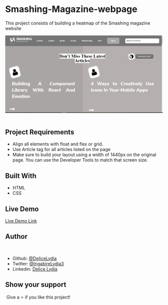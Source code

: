 # Smashing-Magazine-webpage

This project consists of building a heatmap of the Smashing magazine website
​

![screenshot](./images/scrnshot.PNG)
​
## Project Requirements

- Align all elements with float and flex or grid.
- Use Article tag for all articles listed on the page
- Make sure to build your layout using a width of 1440px on the original page. You can use the Developer Tools to match   that screen size.
​
## Built With

- HTML
- CSS
​
## Live Demo
[Live Demo Link](https://delicelydia.github.io/Smashing-Magazine-webpage/index.html)
​
## Author
​
- Github: [@DeliceLydia](https://github.com/DeliceLydia)
- Twitter: [@IngabireLydia3](https://twitter.com/IngabireLydia)
- Linkedin: [Delice Lydia](https://www.linkedin.com/in/delice-lydia-91b55b167/)

## Show your support
​
Give a ⭐️ if you like this project!
